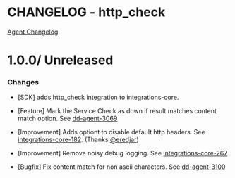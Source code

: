 # CHANGELOG - http_check

[Agent Changelog](https://github.com/DataDog/dd-agent/blob/master/CHANGELOG.md)

1.0.0/ Unreleased
==================

### Changes

* [SDK] adds http_check integration to integrations-core.

* [Feature] Mark the Service Check as down if result matches content match option. See [dd-agent-3069](https://github.com/DataDog/dd-agent/issues/3069)

* [Improvement] Adds optiont to disable default http headers. See [integrations-core-182](https://github.com/DataDog/integrations-core/pull/182). (Thanks [@eredjar][])
* [Improvement] Remove noisy debug logging. See [integrations-core-267](https://github.com/DataDog/integrations-core/pull/267)

* [Bugfix] Fix content match for non ascii characters. See [dd-agent-3100](https://github.com/DataDog/dd-agent/issues/3100)


[@eredjar]: https://github.com/eredjar
